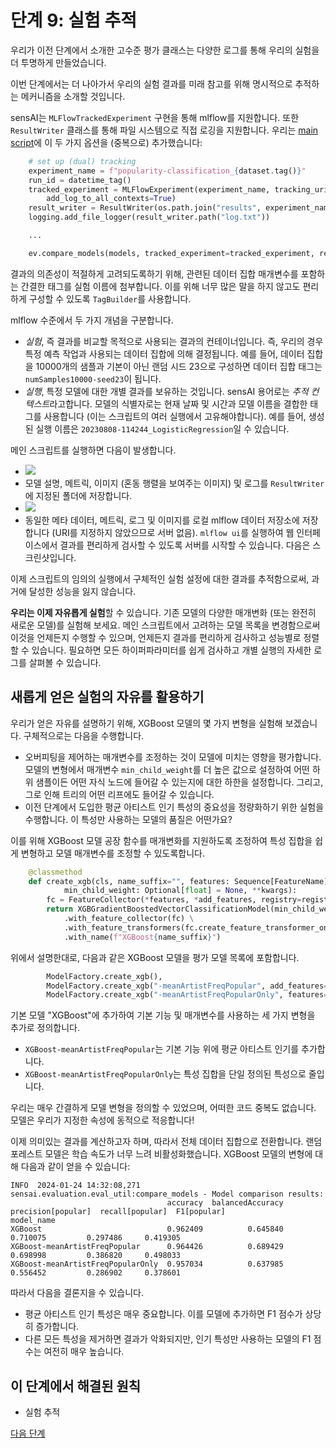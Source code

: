 # 단계 9: 실험 추적

우리가 이전 단계에서 소개한 고수준 평가 클래스는 다양한 로그를 통해 우리의 실험을 더 투명하게 만들었습니다.

이번 단계에서는 더 나아가서 우리의 실험 결과를 미래 참고를 위해 명시적으로 추적하는 메커니즘을 소개할 것입니다.

sensAI는 `MLFlowTrackedExperiment` 구현을 통해 mlflow를 지원합니다. 또한 `ResultWriter` 클래스를 통해 파일 시스템으로 직접 로깅을 지원합니다. 우리는 [main script](run_classifier_evaluation.py)에 이 두 가지 옵션을 (중복으로) 추가했습니다:

```python
    # set up (dual) tracking
    experiment_name = f"popularity-classification_{dataset.tag()}"
    run_id = datetime_tag()
    tracked_experiment = MLFlowExperiment(experiment_name, tracking_uri="", context_prefix=run_id + "_",
        add_log_to_all_contexts=True)
    result_writer = ResultWriter(os.path.join("results", experiment_name, run_id))
    logging.add_file_logger(result_writer.path("log.txt"))

    ...

    ev.compare_models(models, tracked_experiment=tracked_experiment, result_writer=result_writer)
```
결과의 의존성이 적절하게 고려되도록하기 위해, 관련된 데이터 집합 매개변수를 포함하는 간결한 태그를 실험 이름에 첨부합니다. 이를 위해 너무 많은 말을 하지 않고도 편리하게 구성할 수 있도록 `TagBuilder`를 사용합니다.

mlflow 수준에서 두 가지 개념을 구분합니다.
  - *실험*, 즉 결과를 비교할 목적으로 사용되는 결과의 컨테이너입니다. 즉, 우리의 경우 특정 예측 작업과 사용되는 데이터 집합에 의해 결정됩니다. 예를 들어, 데이터 집합을 10000개의 샘플과 기본이 아닌 랜덤 시드 23으로 구성하면 데이터 집합 태그는 `numSamples10000-seed23`이 됩니다.
  - *실행*, 특정 모델에 대한 개별 결과를 보유하는 것입니다. sensAI 용어로는 *추적 컨텍스트*라고합니다. 모델의 식별자로는 현재 날짜 및 시간과 모델 이름을 결합한 태그를 사용합니다 (이는 스크립트의 여러 실행에서 고유해야합니다). 예를 들어, 생성된 실행 이름은 `20230808-114244_LogisticRegression`일 수 있습니다.

메인 스크립트를 실행하면 다음이 발생합니다.
  - ![](res/results-folder.png)
  - 모델 설명, 메트릭, 이미지 (혼동 행렬을 보여주는 이미지) 및 로그를 `ResultWriter`에 지정된 폴더에 저장합니다.
  - ![](res/mlflow.png)
  - 동일한 메타 데이터, 메트릭, 로그 및 이미지를 로컬 mlflow 데이터 저장소에 저장합니다 (URI를 지정하지 않았으므로 서버 없음). `mlflow ui`를 실행하여 웹 인터페이스에서 결과를 편리하게 검사할 수 있도록 서버를 시작할 수 있습니다. 다음은 스크린샷입니다.

이제 스크립트의 임의의 실행에서 구체적인 실험 설정에 대한 결과를 추적함으로써, 과거에 달성한 성능을 잃지 않습니다.

**우리는 이제 자유롭게 실험**할 수 있습니다. 기존 모델의 다양한 매개변화 (또는 완전히 새로운 모델)를 실험해 보세요. 메인 스크립트에서 고려하는 모델 목록을 변경함으로써 이것을 언제든지 수행할 수 있으며, 언제든지 결과를 편리하게 검사하고 성능별로 정렬할 수 있습니다. 필요하면 모든 하이퍼파라미터를 쉽게 검사하고 개별 실행의 자세한 로그를 살펴볼 수 있습니다.

## 새롭게 얻은 실험의 자유를 활용하기

우리가 얻은 자유를 설명하기 위해, XGBoost 모델의 몇 가지 변형을 실험해 보겠습니다. 구체적으로는 다음을 수행합니다.
 - 오버피팅을 제어하는 매개변수를 조정하는 것이 모델에 미치는 영향을 평가합니다. 모델의 변형에서 매개변수 `min_child_weight`를 더 높은 값으로 설정하여 어떤 하위 샘플이든 어떤 자식 노드에 들어갈 수 있는지에 대한 하한을 설정합니다. 그리고, 그로 인해 트리의 어떤 리프에도 들어갈 수 있습니다.
 - 이전 단계에서 도입한 평균 아티스트 인기 특성의 중요성을 정량화하기 위한 실험을 수행합니다. 이 특성만 사용하는 모델의 품질은 어떤가요?

이를 위해 XGBoost 모델 공장 함수를 매개변화를 지원하도록 조정하여 특성 집합을 쉽게 변형하고 모델 매개변수를 조정할 수 있도록합니다.


```python
    @classmethod
    def create_xgb(cls, name_suffix="", features: Sequence[FeatureName] = DEFAULT_FEATURES, add_features: Sequence[FeatureName] = (),
            min_child_weight: Optional[float] = None, **kwargs):
        fc = FeatureCollector(*features, *add_features, registry=registry)
        return XGBGradientBoostedVectorClassificationModel(min_child_weight=min_child_weight, **kwargs) \
            .with_feature_collector(fc) \
            .with_feature_transformers(fc.create_feature_transformer_one_hot_encoder()) \
            .with_name(f"XGBoost{name_suffix}")
```

위에서 설명한대로, 다음과 같은 XGBoost 모델을 평가 모델 목록에 포함합니다.

```python
        ModelFactory.create_xgb(),
        ModelFactory.create_xgb("-meanArtistFreqPopular", add_features=[FeatureName.MEAN_ARTIST_FREQ_POPULAR]),
        ModelFactory.create_xgb("-meanArtistFreqPopularOnly", features=[FeatureName.MEAN_ARTIST_FREQ_POPULAR]),
```

기본 모델 "XGBoost"에 추가하여 기본 기능 및 매개변수를 사용하는 세 가지 변형을 추가로 정의합니다.
 - `XGBoost-meanArtistFreqPopular`는 기본 기능 위에 평균 아티스트 인기를 추가합니다.
 - `XGBoost-meanArtistFreqPopularOnly`는 특성 집합을 단일 정의된 특성으로 줄입니다.

우리는 매우 간결하게 모델 변형을 정의할 수 있었으며, 어떠한 코드 중복도 없습니다. 모델은 우리가 지정한 속성에 동적으로 적응합니다!

이제 의미있는 결과를 계산하고자 하며, 따라서 전체 데이터 집합으로 전환합니다. 랜덤 포레스트 모델은 학습 속도가 너무 느려 비활성화했습니다. XGBoost 모델의 변형에 대해 다음과 같이 얻을 수 있습니다:

```
INFO  2024-01-24 14:32:08,271 sensai.evaluation.eval_util:compare_models - Model comparison results:
                                   accuracy  balancedAccuracy  precision[popular]  recall[popular]  F1[popular]
model_name
XGBoost                            0.962409          0.645840            0.710075         0.297486     0.419305
XGBoost-meanArtistFreqPopular      0.964426          0.689429            0.698998         0.386820     0.498033
XGBoost-meanArtistFreqPopularOnly  0.957034          0.637985            0.556452         0.286902     0.378601
```

따라서 다음을 결론지을 수 있습니다.
  - 평균 아티스트 인기 특성은 매우 중요합니다. 이를 모델에 추가하면 F1 점수가 상당히 증가합니다.
  - 다른 모든 특성을 제거하면 결과가 악화되지만, 인기 특성만 사용하는 모델의 F1 점수는 여전히 매우 높습니다.

## 이 단계에서 해결된 원칙

- 실험 추적

[다음 단계](../step10-regression/README.md)